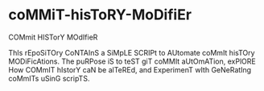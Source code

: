 # coMMiT-hisToRY-MoDifiEr
COMmit HISTorY MOdIfieR

ThIs rEpoSiTOry CoNTAInS a SiMpLE SCRIPt to AUtomate coMmIt hisTOry MODiFicAtions. The puRPose iS to teST giT coMMIt aUtOmATion, exPlORE How COMmIT hIstorY caN be alTeREd, and ExperimenT wIth GeNeRatIng coMmITs uSinG scripTS.
